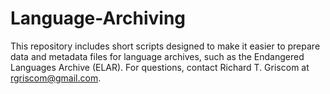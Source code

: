# Language-Archiving
This repository includes short scripts designed to make it easier to prepare data and metadata files for language archives, such as the Endangered Languages Archive (ELAR). For questions, contact Richard T. Griscom at rgriscom@gmail.com. 
